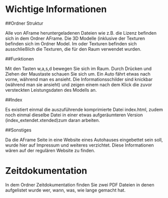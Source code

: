 # Wichtige Informationen 

##Ordner Struktur 

Alle von AFrame heruntergeladenen Dateien wie z.B. die Lizenz befinden sich in dem Ordner AFrame. Die 3D Modelle (inklusive der Texturen befinden sich im Ordner Model. Im oder Texturen befinden sich ausschließlich die Texturen, die für den Raum verwendet wurden.


##Funktionen

Mit den Tasten w,a,s,d bewegen Sie sich im Raum. Durch Drücken und Ziehen der Maustaste schauen Sie sich um. Ein Auto fährt etwas nach vorne, während man es ansieht. Die Informationsschilder sind knickbar (während man sie ansieht) und zeigen einem nach dem Klick die zuvor versteckten Leistungsdaten des Modells an.


##Index

Es existiert einmal die auszuführende komprimierte Datei index.html, zudem noch einmal dieselbe Datei in einer etwas aufgeräumteren Version (index_extendet.xtended)zum daran arbeiten.


##Sonstiges

Da die AFrame Seite in eine Website eines Autohauses eingebettet sein soll, wurde hier auf Impressum und weiteres verzichtet. Diese Informationen wären auf der regulären Website zu finden.


# Zeitdokumentation

In dem Ordner Zeitdokumentation finden Sie zwei PDF Dateien in denen aufgelistet wurde wer, wann, was, wie lange gemacht hat.


